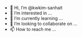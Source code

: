 - 👋 Hi, I’m @kwkim-sanhait
- 👀 I’m interested in ...
- 🌱 I’m currently learning ...
- 💞️ I’m looking to collaborate on ...
- 📫 How to reach me ...

<!---
kwkim-sanhait/kwkim-sanhait is a ✨ special ✨ repository because its `README.md` (this file) appears on your GitHub profile.
You can click the Preview link to take a look at your changes.
--->
